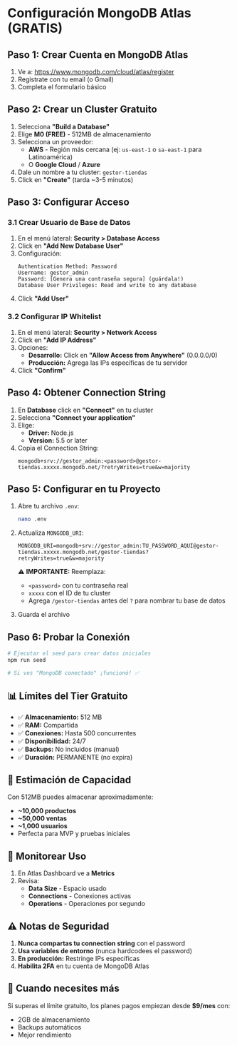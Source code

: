 # Configuración MongoDB Atlas (GRATIS)

## Paso 1: Crear Cuenta en MongoDB Atlas

1. Ve a: https://www.mongodb.com/cloud/atlas/register
2. Registrate con tu email (o Gmail)
3. Completa el formulario básico

## Paso 2: Crear un Cluster Gratuito

1. Selecciona **"Build a Database"**
2. Elige **M0 (FREE)** - 512MB de almacenamiento
3. Selecciona un proveedor:
   - **AWS** - Región más cercana (ej: `us-east-1` o `sa-east-1` para Latinoamérica)
   - O **Google Cloud** / **Azure**
4. Dale un nombre a tu cluster: `gestor-tiendas`
5. Click en **"Create"** (tarda ~3-5 minutos)

## Paso 3: Configurar Acceso

### 3.1 Crear Usuario de Base de Datos

1. En el menú lateral: **Security > Database Access**
2. Click en **"Add New Database User"**
3. Configuración:
   ```
   Authentication Method: Password
   Username: gestor_admin
   Password: [Genera una contraseña segura] (guárdala!)
   Database User Privileges: Read and write to any database
   ```
4. Click **"Add User"**

### 3.2 Configurar IP Whitelist

1. En el menú lateral: **Security > Network Access**
2. Click en **"Add IP Address"**
3. Opciones:
   - **Desarrollo:** Click en **"Allow Access from Anywhere"** (0.0.0.0/0)
   - **Producción:** Agrega las IPs específicas de tu servidor
4. Click **"Confirm"**

## Paso 4: Obtener Connection String

1. En **Database** click en **"Connect"** en tu cluster
2. Selecciona **"Connect your application"**
3. Elige:
   - **Driver:** Node.js
   - **Version:** 5.5 or later
4. Copia el Connection String:
   ```
   mongodb+srv://gestor_admin:<password>@gestor-tiendas.xxxxx.mongodb.net/?retryWrites=true&w=majority
   ```

## Paso 5: Configurar en tu Proyecto

1. Abre tu archivo `.env`:
   ```bash
   nano .env
   ```

2. Actualiza `MONGODB_URI`:
   ```env
   MONGODB_URI=mongodb+srv://gestor_admin:TU_PASSWORD_AQUI@gestor-tiendas.xxxxx.mongodb.net/gestor-tiendas?retryWrites=true&w=majority
   ```
   
   ⚠️ **IMPORTANTE:** Reemplaza:
   - `<password>` con tu contraseña real
   - `xxxxx` con el ID de tu cluster
   - Agrega `/gestor-tiendas` antes del `?` para nombrar tu base de datos

3. Guarda el archivo

## Paso 6: Probar la Conexión

```bash
# Ejecutar el seed para crear datos iniciales
npm run seed

# Si ves "MongoDB conectado" ¡funcionó! ✅
```

## 📊 Límites del Tier Gratuito

- ✅ **Almacenamiento:** 512 MB
- ✅ **RAM:** Compartida
- ✅ **Conexiones:** Hasta 500 concurrentes
- ✅ **Disponibilidad:** 24/7
- ✅ **Backups:** No incluidos (manual)
- ✅ **Duración:** PERMANENTE (no expira)

## 🎯 Estimación de Capacidad

Con 512MB puedes almacenar aproximadamente:
- **~10,000 productos**
- **~50,000 ventas**
- **~1,000 usuarios**
- Perfecta para MVP y pruebas iniciales

## 🔄 Monitorear Uso

1. En Atlas Dashboard ve a **Metrics**
2. Revisa:
   - **Data Size** - Espacio usado
   - **Connections** - Conexiones activas
   - **Operations** - Operaciones por segundo

## ⚠️ Notas de Seguridad

1. **Nunca compartas tu connection string** con el password
2. **Usa variables de entorno** (nunca hardcodees el password)
3. **En producción:** Restringe IPs específicas
4. **Habilita 2FA** en tu cuenta de MongoDB Atlas

## 🚀 Cuando necesites más

Si superas el límite gratuito, los planes pagos empiezan desde **$9/mes** con:
- 2GB de almacenamiento
- Backups automáticos
- Mejor rendimiento
